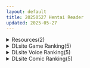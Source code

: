 ```yaml
---
layout: default
title: 20250527 Hentai Reader
updated: 2025-05-27
---
```


<details class='content-parent'>
<summary>
Resources(2)
</summary>
<details class='content-child'>
<summary>
<span class='rss-title'> 【R3688】[メリー・ジェーン] セックスが好きで好きで大好きなクラスメイトのあの娘 第4話 ひとりエッチ×2 後編 </span> <a class='rss-link' href='https://blog.reimu.net/archives/110901' target='_blank'>&nbsp;</a>
<div class='rss-published'> 🕛 20250526 08:00:02</div>
</summary>
大家好，我是御所每周一才出现的隐藏人物小二酱（小一的混沌人格。） “自娱自乐”变“互娱互乐”的下篇。 →上话← &#8230; <a class="more-link" href="https://blog.reimu.net/archives/110901">继续阅读<span class="screen-reader-text">【R3688】[メリー・ジェーン] セックスが好きで好きで大好きなクラスメイトのあの娘 第4話 ひとりエッチ×2 後編</span></a>
</details>
<details class='content-child'>
<summary>
<span class='rss-title'> 【S4867】[elf] 野々村病院の人々 AI翻译版 </span> <a class='rss-link' href='https://blog.reimu.net/archives/110627' target='_blank'>&nbsp;</a>
<div class='rss-published'> 🕛 20250526 05:00:23</div>
</summary>
ELF补全计划第一弹，一个最早可以追溯到PC98时期的老东西，不过本作好像评价挺一般。低情商：剧情不行；高情商 &#8230; <a class="more-link" href="https://blog.reimu.net/archives/110627">继续阅读<span class="screen-reader-text">【S4867】[elf] 野々村病院の人々 AI翻译版</span></a>
</details>

</details>
<details class='content-parent'>
<summary>
DLsite Game Ranking(5)
</summary>
<details class='content-child'>
<summary>
<span class='rss-title'> 淫紋憑きのマザー・アリシア [のうむ] </span> <a class='rss-link' href='https://www.dlsite.com/maniax/work/=/product_id/RJ01355493.html' target='_blank'>&nbsp;</a>
<div class='rss-published'> 🕛 20250527 05:16:59</div>
</summary>
<img src ="http://img.dlsite.jp/modpub/images2/work/doujin/RJ01356000/RJ01355493_img_main.jpg"/><br/>おばさん シスター 淫紋
</details>
<details class='content-child'>
<summary>
<span class='rss-title'> 【中英日韩西】AV导演生活！-请拍下各种模样的我- [TeamKRAMA] </span> <a class='rss-link' href='https://www.dlsite.com/maniax/work/=/product_id/RJ01325945.html' target='_blank'>&nbsp;</a>
<div class='rss-published'> 🕛 20250527 05:16:59</div>
</summary>
<img src ="http://img.dlsite.jp/modpub/images2/work/doujin/RJ01326000/RJ01325945_img_main.jpg"/><br/> AV制作模拟游戏！这是一款可以自由享受AV拍摄、编辑和销售的模拟游戏。主人公为了偿还债务，将与女主角姬宫和（ひめみやのどか）一起展开各种玩法和情境！通过开发拍摄地点并利用物品来制作最好的AV作品！
</details>
<details class='content-child'>
<summary>
<span class='rss-title'> フォレスティア～ちいさな町の牧場ライフ～ [いなずまそふと] </span> <a class='rss-link' href='https://www.dlsite.com/maniax/work/=/product_id/RJ01271506.html' target='_blank'>&nbsp;</a>
<div class='rss-published'> 🕛 20250527 05:16:59</div>
</summary>
<img src ="http://img.dlsite.jp/modpub/images2/work/doujin/RJ01272000/RJ01271506_img_main.jpg"/><br/>作物を育てたり、動物をお世話したり、釣りに採集に鉱山に…多彩なヒロインとの交流も楽しめる。本格スローライフシミュレーションゲーム!
</details>
<details class='content-child'>
<summary>
<span class='rss-title'> 騎紅士スカーレット～伝説の薬草を求めて～ [シコリーター三世] </span> <a class='rss-link' href='https://www.dlsite.com/maniax/work/=/product_id/RJ01395769.html' target='_blank'>&nbsp;</a>
<div class='rss-published'> 🕛 20250527 05:16:59</div>
</summary>
<img src ="http://img.dlsite.jp/modpub/images2/work/doujin/RJ01396000/RJ01395769_img_main.jpg"/><br/>デカパイ女騎士が媚毒でエッチな目に遭うRPG
</details>
<details class='content-child'>
<summary>
<span class='rss-title'> とらぶるだいあり〜7 ムービー版 [マーマレード★スター] </span> <a class='rss-link' href='https://www.dlsite.com/maniax/work/=/product_id/RJ01398548.html' target='_blank'>&nbsp;</a>
<div class='rss-published'> 🕛 20250527 05:16:59</div>
</summary>
<img src ="http://img.dlsite.jp/modpub/images2/work/doujin/RJ01399000/RJ01398548_img_main.jpg"/><br/>リトのことが好きなのに素直になれないナナ。 そんな彼女が挑むのは、双子のモモ直伝・7日間の性開発トレーニング！ 触手、スライム、足コキ、フェラ、オナニー、野外露出――多彩なプレイが滑らかで艶やかな3DCGアニメで描かれ、臨場感たっぷり。 自然な動きとこだわりのフルボイスで、視覚も聴覚も満たされる没入型えっち体験をお届けします！
</details>

</details>
<details class='content-parent'>
<summary>
DLsite Voice Ranking(5)
</summary>
<details class='content-child'>
<summary>
<span class='rss-title'> 【110円/フィギュア発売記念音声】殭屍娼館～ドスケベ爆乳キョンシーとメ○ガキ道士がW耳舐め媚び媚びご奉仕ハーレム♡～ [ホットビーナス] </span> <a class='rss-link' href='https://www.dlsite.com/maniax/work/=/product_id/RJ01391184.html' target='_blank'>&nbsp;</a>
<div class='rss-published'> 🕛 20250527 05:17:02</div>
</summary>
<img src ="http://img.dlsite.jp/modpub/images2/work/doujin/RJ01392000/RJ01391184_img_main.jpg"/><br/>【フィギュア発売記念】ある日、童貞卒業しようと決意した「あなた」が殭屍娼館の特別サービスを予約した…迎えに来たのは人気一位のドスケベ爆乳キョンシーと店長の○リ道士♪…全く違う二人といっぱいえっちなプレイを体験してみましょう…♡ CV:分倍河原シホ様 CV:花屋敷やや様
</details>
<details class='content-child'>
<summary>
<span class='rss-title'> 【実演オナニーオムニバス】新規録りおろし実演オナニー×100人、18時間40分超えの究極オムニバス!! [超究極] </span> <a class='rss-link' href='https://www.dlsite.com/maniax/work/=/product_id/RJ01347281.html' target='_blank'>&nbsp;</a>
<div class='rss-published'> 🕛 20250527 05:17:02</div>
</summary>
<img src ="http://img.dlsite.jp/modpub/images2/work/doujin/RJ01348000/RJ01347281_img_main.jpg"/><br/>サークル1周年記念、同人声優/AVtuber/裏垢女子/その他アダルト活動者/一般女性…エッチな女の子100人の新規録りおろし実演オナニーが詰め込まれた18時間40分超えのモンスター作品です!
</details>
<details class='content-child'>
<summary>
<span class='rss-title'> 【裏メニューあり♡】低音ボイスが落ち着くクール僕っこメイドのトロける耳奉仕♡ ～ メイドのお耳癒しリフレ店 ～ [えもこ本舗] </span> <a class='rss-link' href='https://www.dlsite.com/maniax/work/=/product_id/RJ01393978.html' target='_blank'>&nbsp;</a>
<div class='rss-published'> 🕛 20250527 05:17:02</div>
</summary>
<img src ="http://img.dlsite.jp/modpub/images2/work/doujin/RJ01394000/RJ01393978_img_main.jpg"/><br/>クールな僕っこメイドによるドキドキ耳癒しASMR(耳かき・耳ふ―・マッサージ・タッピング・耳舐め)
</details>
<details class='content-child'>
<summary>
<span class='rss-title'> 【性癖布教期間限定100円】クールな皮肉屋の高身長美人神官に◯眠で常識を書き換え、性処理を義務と割り切らせたりいつでも生ハメ可能のオナホ担当へ【イチャラブエンド】 [あとりえスターズ] </span> <a class='rss-link' href='https://www.dlsite.com/maniax/work/=/product_id/RJ01363449.html' target='_blank'>&nbsp;</a>
<div class='rss-published'> 🕛 20250527 05:17:02</div>
</summary>
<img src ="http://img.dlsite.jp/modpub/images2/work/doujin/RJ01364000/RJ01363449_img_main.jpg"/><br/>「あなた」を見下し軽蔑する高貴な美人神官を◯眠魔法で常識改変し、いつでも好き放題に生コキ担当係として奉仕させ最終的にイチャラブ生オナホ伴侶として婚約を誓わせるハッピーエンド音声！
</details>
<details class='content-child'>
<summary>
<span class='rss-title'> 【耳舐め猫の全力おまんこASMR】おまんこ音が脳に響く★プライベートオナニー！2【圧倒的リアル感!!】 [来世猫と未来の大富豪] </span> <a class='rss-link' href='https://www.dlsite.com/maniax/work/=/product_id/RJ01390087.html' target='_blank'>&nbsp;</a>
<div class='rss-published'> 🕛 20250527 05:17:02</div>
</summary>
<img src ="http://img.dlsite.jp/modpub/images2/work/doujin/RJ01391000/RJ01390087_img_main.jpg"/><br/>耳舐め猫の耳舐め以上の欲望解禁★気持ち良さに喘ぎ続ける極上おまんこASMRを聴け～～～っ！
</details>

</details>
<details class='content-parent'>
<summary>
DLsite Comic Ranking(5)
</summary>
<details class='content-child'>
<summary>
<span class='rss-title'> お前の姉ちゃんオナホ合宿行ってるらしいぜ [闇に蠢く] </span> <a class='rss-link' href='https://www.dlsite.com/maniax/work/=/product_id/RJ311637.html' target='_blank'>&nbsp;</a>
<div class='rss-published'> 🕛 20250527 05:17:04</div>
</summary>
<img src ="http://img.dlsite.jp/modpub/images2/work/doujin/RJ312000/RJ311637_img_main.jpg"/><br/>水泳部で人気の新人マネージャー香椎紗季。年上で幼馴染の彼女はボクの恋人だ。紗季姉ちゃんとは夏休み、失敗した初体験を取り返すべく一緒に過ごす約束をしていた。だが突然水泳部の合宿参加が決まってしまう。…その合宿は、合宿所全体がヤリ部屋と化すオナホ合宿だった。
</details>
<details class='content-child'>
<summary>
<span class='rss-title'> 敵幹部は元彼！?～マゾ魔法天使～ [もみ子さん] </span> <a class='rss-link' href='https://www.dlsite.com/maniax/work/=/product_id/RJ01393458.html' target='_blank'>&nbsp;</a>
<div class='rss-published'> 🕛 20250527 05:17:04</div>
</summary>
<img src ="http://img.dlsite.jp/modpub/images2/work/doujin/RJ01394000/RJ01393458_img_main.jpg"/><br/>敵幹部は元彼！?マゾに開発された身体が思い出してきて…
</details>
<details class='content-child'>
<summary>
<span class='rss-title'> なまオナホ先輩♡ ~ヤリたがりの先輩が後輩くんを煽ったらバッコバコに犯されてめちゃくちゃ射精される話~ [sumomo] </span> <a class='rss-link' href='https://www.dlsite.com/maniax/work/=/product_id/RJ01365103.html' target='_blank'>&nbsp;</a>
<div class='rss-published'> 🕛 20250527 05:17:04</div>
</summary>
<img src ="http://img.dlsite.jp/modpub/images2/work/doujin/RJ01366000/RJ01365103_img_main.jpg"/><br/>セックス大好きな低身長巨乳の先輩が後輩の男の子にオナホにされる漫画です
</details>
<details class='content-child'>
<summary>
<span class='rss-title'> 人類は異星人様の繁殖ペットになりました [ユキユキ] </span> <a class='rss-link' href='https://www.dlsite.com/maniax/work/=/product_id/RJ01370794.html' target='_blank'>&nbsp;</a>
<div class='rss-published'> 🕛 20250527 05:17:04</div>
</summary>
<img src ="http://img.dlsite.jp/modpub/images2/work/doujin/RJ01371000/RJ01370794_img_main.jpg"/><br/>”あちら側”から来た異星人達…彼らは少女たちを繫殖用のペットとして飼育・加工し繁殖に使う…はたして人類に未来はあるのか⁉
</details>
<details class='content-child'>
<summary>
<span class='rss-title'> 乳首開発サロンへようこそ [えろはむちゃん] </span> <a class='rss-link' href='https://www.dlsite.com/maniax/work/=/product_id/RJ01372327.html' target='_blank'>&nbsp;</a>
<div class='rss-published'> 🕛 20250527 05:17:04</div>
</summary>
<img src ="http://img.dlsite.jp/modpub/images2/work/doujin/RJ01373000/RJ01372327_img_main.jpg"/><br/>乳首開発サロンで連続絶頂！拘束・羞恥・失禁・自慰・ローションガーゼ…⁈ありとあらゆり手段で全編乳首責め！
</details>

</details>
